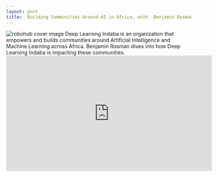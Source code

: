 ```yaml
---
layout: post
title:  Building Communities Around AI in Africa, with  Benjamin Rosman
---
```

<img class="alignnone size-large wp-image-95833" src="https://robohub.org/wp-content/uploads/2022/09/crowd-1920x1188-1-1024x634.jpeg " alt="robohub cover image">
Deep Learning Indaba is an organization that empowers and builds communities around Artificial Intelligence and Machine Learning across Africa. Benjamin Rosman dives into how Deep Learning Indaba is impacting these communities.

<iframe width="560" height="315" src="https://www.youtube.com/embed/JyH8duuxchc" title="YouTube video player" frameborder="0" allow="accelerometer; autoplay; clipboard-write; encrypted-media; gyroscope; picture-in-picture; web-share" allowfullscreen></iframe>